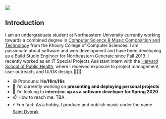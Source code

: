 <!--
**xyzes/xyzes** is a ✨ _special_ ✨ repository because its `README.md` (this file) appears on your GitHub profile.-->

<img src="https://github.com/xyzes/xyzes/raw/master/src/assets/header.gif">

<h2>Introduction</h2>

I am an undergraduate student at Northeastern University currently working towards a combined degree in <a href="https://www.khoury.northeastern.edu/program/bs-combined-major-for-computer-science-and-music-composition-and-technology/">Computer Science & Music Composition and Technology</a> from the Khoury College of Computer Sciences. I am passionate about software and web development and have been developing as a Build Studio Engineer for <a href="https://web.northeastern.edu/generate/">Northeastern Generate</a> since Fall 2019. I recently worked as an IT Special Projects Assistant intern with the <a href="https://www.hsph.harvard.edu/information-technology/">Harvard School of Public Health</a>, where I received exposure to project management, user outreach, and UI/UX design.👨🏽‍💻
- 😄 Pronouns: <strong>He/Him/His</strong>
- 🔭 I’m currently working on <strong>presenting and deploying personal projects</strong>
- 🏢 I’m looking to <strong>intern/co-op as a software developer for Spring 2020</strong>
- 📫 How to reach me: TBA
- ⚡ Fun fact: As a hobby, I produce and publish music under the name <a href="https://youtu.be/l8IWzHminTM">Saint Dvorak</a>

